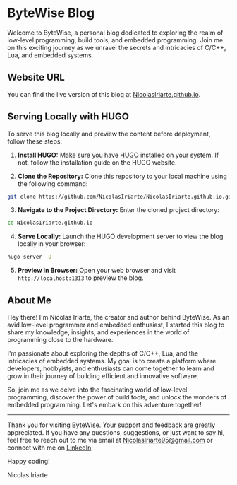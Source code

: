 # ByteWise Blog

Welcome to ByteWise, a personal blog dedicated to exploring the realm of low-level programming, build tools, and embedded programming. Join me on this exciting journey as we unravel the secrets and intricacies of C/C++, Lua, and embedded systems.

## Website URL

You can find the live version of this blog at [NicolasIriarte.github.io](https://NicolasIriarte.github.io/).

## Serving Locally with HUGO

To serve this blog locally and preview the content before deployment, follow these steps:

1. **Install HUGO:** Make sure you have [HUGO](https://gohugo.io/) installed on your system. If not, follow the installation guide on the HUGO website.

2. **Clone the Repository:** Clone this repository to your local machine using the following command:

```bash
git clone https://github.com/NicolasIriarte/NicolasIriarte.github.io.git
```

3. **Navigate to the Project Directory:** Enter the cloned project directory:

```bash
cd NicolasIriarte.github.io
```

4. **Serve Locally:** Launch the HUGO development server to view the blog locally in your browser:

```bash
hugo server -D
```

5. **Preview in Browser:** Open your web browser and visit `http://localhost:1313` to preview the blog.

## About Me

Hey there! I'm Nicolas Iriarte, the creator and author behind ByteWise. As an avid low-level programmer and embedded enthusiast, I started this blog to share my knowledge, insights, and experiences in the world of programming close to the hardware.

I'm passionate about exploring the depths of C/C++, Lua, and the intricacies of embedded systems. My goal is to create a platform where developers, hobbyists, and enthusiasts can come together to learn and grow in their journey of building efficient and innovative software.

So, join me as we delve into the fascinating world of low-level programming, discover the power of build tools, and unlock the wonders of embedded programming. Let's embark on this adventure together!

---

Thank you for visiting ByteWise. Your support and feedback are greatly appreciated. If you have any questions, suggestions, or just want to say hi, feel free to reach out to me via email at [NicolasIriarte95@gmail.com](mailto:NicolasIriarte95@gmail.com) or connect with me on [LinkedIn](https://www.linkedin.com/in/iriarte-nicolas/).

Happy coding!

Nicolas Iriarte
